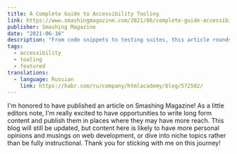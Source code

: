 ```yaml
---
title: A Complete Guide to Accessibility Tooling
link: https://www.smashingmagazine.com/2021/06/complete-guide-accessibility-tooling/
publisher: Smashing Magazine
date: "2021-06-16"
description: "From code snippets to testing suites, this article rounds up a bunch of accessibility tooling"
tags:
  - accessibility
  - tooling
  - featured
translations:
  - language: Russian
    link: https://habr.com/ru/company/htmlacademy/blog/572502/
---
```


I'm honored to have published an article on Smashing Magazine! As a little editors note, I'm really excited to have opportunities to write long form content and publish them in places where they may have more reach. This blog will still be updated, but content here is likely to have more personal opinions and musings on web development, or dive into niche topics rather than be fully instructional. Thank you for sticking with me on this journey!
